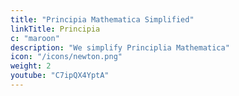 ```yaml
---
title: "Principia Mathematica Simplified"
linkTitle: Principia
c: "maroon"
description: "We simplify Principlia Mathematica"
icon: "/icons/newton.png"
weight: 2
youtube: "C7ipQX4YptA"
---
```


<!-- The principle of universal gravitation defines the principia -->